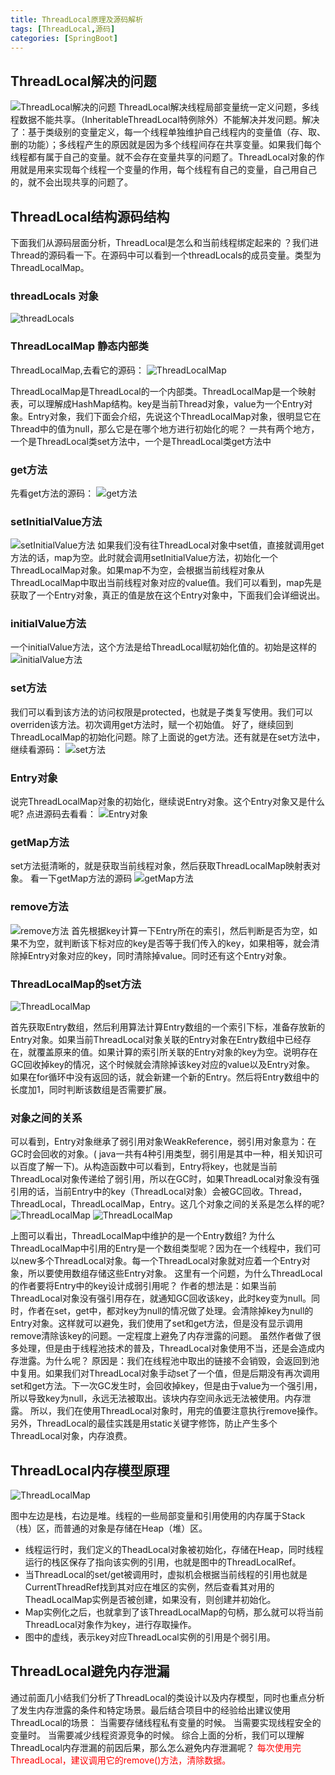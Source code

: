 ```yaml
---
title: ThreadLocal原理及源码解析
tags: [ThreadLocal,源码]
categories: [SpringBoot]
---
```


## ThreadLocal解决的问题
![ThreadLocal解决的问题](/java/ThreadLocal0.png)
ThreadLocal解决线程局部变量统一定义问题，多线程数据不能共享。（InheritableThreadLocal特例除外）不能解决并发问题。解决了：基于类级别的变量定义，每一个线程单独维护自己线程内的变量值（存、取、删的功能）；多线程产生的原因就是因为多个线程间存在共享变量。如果我们每个线程都有属于自己的变量。就不会存在变量共享的问题了。ThreadLocal对象的作用就是用来实现每个线程一个变量的作用，每个线程有自己的变量，自己用自己的，就不会出现共享的问题了。

## ThreadLocal结构源码结构
下面我们从源码层面分析，ThreadLocal是怎么和当前线程绑定起来的 ？我们进Thread的源码看一下。在源码中可以看到一个threadLocals的成员变量。类型为ThreadLocalMap。

### threadLocals 对象
![threadLocals](/java/ThreadLocal1.png)

### ThreadLocalMap 静态内部类
ThreadLocalMap,去看它的源码：
![ThreadLocalMap](/java/ThreadLocal2.png)

ThreadLocalMap是ThreadLocal的一个内部类。ThreadLocalMap是一个映射表，可以理解成HashMap结构。key是当前Thread对象，value为一个Entry对象。Entry对象，我们下面会介绍，先说这个ThreadLocalMap对象，很明显它在Thread中的值为null，那么它是在哪个地方进行初始化的呢？
一共有两个地方，一个是ThreadLocal类set方法中，一个是ThreadLocal类get方法中

### get方法
先看get方法的源码：
![get方法](/java/ThreadLocal3.png)

### setInitialValue方法
![setInitialValue方法](/java/ThreadLocal4.png)
如果我们没有往ThreadLocal对象中set值，直接就调用get方法的话，map为空。此时就会调用setInitialValue方法，初始化一个ThreadLocalMap对象。如果map不为空，会根据当前线程对象从ThreadLocalMap中取出当前线程对象对应的value值。我们可以看到，map先是获取了一个Entry对象，真正的值是放在这个Entry对象中，下面我们会详细说出。

### initialValue方法
一个initialValue方法，这个方法是给ThreadLocal赋初始化值的。初始是这样的
![initialValue方法](/java/ThreadLocal5.png)

### set方法
我们可以看到该方法的访问权限是protected，也就是子类复写使用。我们可以overriden该方法。初次调用get方法时，赋一个初始值。
好了，继续回到ThreadLocalMap的初始化问题。除了上面说的get方法。还有就是在set方法中，继续看源码：
![set方法](/java/ThreadLocal6.png)

### Entry对象
说完ThreadLocalMap对象的初始化，继续说Entry对象。这个Entry对象又是什么呢?
点进源码去看看：
![Entry对象](/java/ThreadLocal7.png)

### getMap方法
set方法挺清晰的，就是获取当前线程对象，然后获取ThreadLocalMap映射表对象。
看一下getMap方法的源码
![getMap方法](/java/ThreadLocal9.png)

### remove方法
![remove方法](/java/ThreadLocal11.png)
首先根据key计算一下Entry所在的索引，然后判断是否为空，如果不为空，就判断该下标对应的key是否等于我们传入的key，如果相等，就会清除掉Entry对象对应的key，同时清除掉value。同时还有这个Entry对象。

### ThreadLocalMap的set方法
![ThreadLocalMap](/java/ThreadLocal10.png)

首先获取Entry数组，然后利用算法计算Entry数组的一个索引下标，准备存放新的Entry对象。如果当前ThreadLocal对象关联的Entry对象在Entry数组中已经存在，就覆盖原来的值。如果计算的索引所关联的Entry对象的key为空。说明存在GC回收掉key的情况，这个时候就会清除掉该key对应的value以及Entry对象。
如果在for循环中没有返回的话，就会新建一个新的Entry。然后将Entry数组中的长度加1，同时判断该数组是否需要扩展。

### 对象之间的关系
可以看到，Entry对象继承了弱引用对象WeakReference，弱引用对象意为：在GC时会回收的对象。( java一共有4种引用类型，弱引用是其中一种，相关知识可以百度了解一下)。从构造函数中可以看到，Entry将key，也就是当前ThreadLocal对象传递给了弱引用，所以在GC时，如果ThreadLocal对象没有强引用的话，当前Entry中的key（ThreadLocal对象）会被GC回收。Thread，ThreadLocal，ThreadLocalMap，Entry。这几个对象之间的关系是怎么样的呢?
![ThreadLocalMap](/java/ThreadLocal8a.png)
![ThreadLocalMap](/java/ThreadLocal8.png)

上图可以看出，ThreadLocalMap中维护的是一个Entry数组?
为什么ThreadLocalMap中引用的Entry是一个数组类型呢？因为在一个线程中，我们可以new多个ThreadLocal对象。每一个ThreadLocal对象就对应着一个Entry对象，所以要使用数组存储这些Entry对象。
这里有一个问题，为什么ThreadLocal的作者要将Entry中的key设计成弱引用呢？
作者的想法是：如果当前ThreadLocal对象没有强引用存在，就通知GC回收该key，此时key变为null。同时，作者在set，get中，都对key为null的情况做了处理。会清除掉key为null的Entry对象。这样就可以避免，我们使用了set和get方法，但是没有显示调用remove清除该key的问题。一定程度上避免了内存泄露的问题。
虽然作者做了很多处理，但是由于线程池技术的普及，ThreadLocal对象使用不当，还是会造成内存泄露。为什么呢？
原因是：我们在线程池中取出的链接不会销毁，会返回到池中复用。如果我们对ThreadLocal对象手动set了一个值，但是后期没有再次调用set和get方法。下一次GC发生时，会回收掉key，但是由于value为一个强引用，所以导致key为null，永远无法被取出。该块内存空间永远无法被使用。内存泄露。
所以，我们在使用ThreadLocal对象时，用完的值要注意执行remove操作。
另外，ThreadLocal的最佳实践是用static关键字修饰，防止产生多个ThreadLocal对象，内存浪费。

## ThreadLocal内存模型原理
![ThreadLocalMap](/java/ThreadLocal12.png)

图中左边是栈，右边是堆。线程的一些局部变量和引用使用的内存属于Stack（栈）区，而普通的对象是存储在Heap（堆）区。
* 线程运行时，我们定义的TheadLocal对象被初始化，存储在Heap，同时线程运行的栈区保存了指向该实例的引用，也就是图中的ThreadLocalRef。
* 当ThreadLocal的set/get被调用时，虚拟机会根据当前线程的引用也就是CurrentThreadRef找到其对应在堆区的实例，然后查看其对用的TheadLocalMap实例是否被创建，如果没有，则创建并初始化。
* Map实例化之后，也就拿到了该ThreadLocalMap的句柄，那么就可以将当前ThreadLocal对象作为key，进行存取操作。
* 图中的虚线，表示key对应ThreadLocal实例的引用是个弱引用。

## ThreadLocal避免内存泄漏
通过前面几小结我们分析了ThreadLocal的类设计以及内存模型，同时也重点分析了发生内存泄露的条件和特定场景。最后结合项目中的经验给出建议使用ThreadLocal的场景：
当需要存储线程私有变量的时候。
当需要实现线程安全的变量时。
当需要减少线程资源竞争的时候。
综合上面的分析，我们可以理解ThreadLocal内存泄漏的前因后果，那么怎么避免内存泄漏呢？
<font color ='red'>每次使用完ThreadLocal，建议调用它的remove()方法，清除数据。</font>
